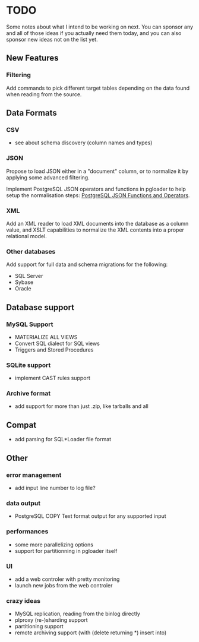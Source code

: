 # TODO

Some notes about what I intend to be working on next. You can sponsor any
and all of those ideas if you actually need them today, and you can also
sponsor new ideas not on the list yet.

## New Features

### Filtering

Add commands to pick different target tables depending on the data found
when reading from the source.

## Data Formats

### CSV

  - see about schema discovery (column names and types)

### JSON

Propose to load JSON either in a "document" column, or to normalize it by
applying some advanced filtering.

Implement PostgreSQL JSON operators and functions in pgloader to help setup
the normalisation steps:
[PostgreSQL JSON Functions and Operators](http://www.postgresql.org/docs/9.3/interactive/functions-json.html).

### XML

Add an XML reader to load XML documents into the database as a column value,
and XSLT capabilities to normalize the XML contents into a proper relational
model.

### Other databases

Add support for full data and schema migrations for the following:

  - SQL Server
  - Sybase
  - Oracle

## Database support

### MySQL Support

  - MATERIALIZE ALL VIEWS
  - Convert SQL dialect for SQL views
  - Triggers and Stored Procedures
  
### SQLite support

  - implement CAST rules support

### Archive format

  - add support for more than just .zip, like tarballs and all

## Compat

  - add parsing for SQL*Loader file format

## Other

### error management

  - add input line number to log file?

### data output

  - PostgreSQL COPY Text format output for any supported input

### performances

  - some more parallelizing options
  - support for partitionning in pgloader itself

### UI

  - add a web controler with pretty monitoring
  - launch new jobs from the web controler

### crazy ideas

  - MySQL replication, reading from the binlog directly
  - plproxy (re-)sharding support
  - partitioning support
  - remote archiving support (with (delete returning *) insert into)
  
